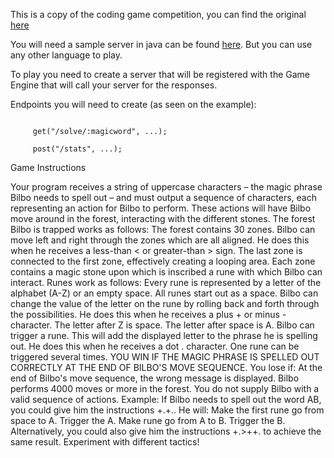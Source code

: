This is a copy of the coding game competition, you can find the original [here](https://www.codingame.com/ide/1568342dc103267f7770ecf72ae2311f306c8b8)

You will need a sample server in java can be found [here](clients/java/src/main/java/Example). But you can use any other language to play. 

To play you need to create a server that will be registered with the Game Engine that will call your server for the responses.

Endpoints you will need to create (as seen on the example):

```

     get("/solve/:magicword", ...);

     post("/stats", ...);
```

Game Instructions

Your program receives a string of uppercase characters – the magic phrase Bilbo needs to spell out – and must output a sequence of characters, each representing an action for Bilbo to perform. These actions will have Bilbo move around in the forest, interacting with the different stones.
The forest Bilbo is trapped works as follows:
The forest contains 30 zones.
Bilbo can move left and right through the zones which are all aligned. He does this when he receives a less-than < or greater-than > sign.
The last zone is connected to the first zone, effectively creating a looping area.
Each zone contains a magic stone upon which is inscribed a rune with which Bilbo can interact.
Runes work as follows:
Every rune is represented by a letter of the alphabet (A-Z) or an empty space.
All runes start out as a space.
Bilbo can change the value of the letter on the rune by rolling back and forth through the possibilities. He does this when he receives a plus + or minus - character.
The letter after Z is space. The letter after space is A.
Bilbo can trigger a rune. This will add the displayed letter to the phrase he is spelling out. He does this when he receives a dot . character.
One rune can be triggered several times.
YOU WIN IF THE MAGIC PHRASE IS SPELLED OUT CORRECTLY AT THE END OF BILBO'S MOVE SEQUENCE.
You lose if:
At the end of Bilbo's move sequence, the wrong message is displayed.
Bilbo performs 4000 moves or more in the forest.
You do not supply Bilbo with a valid sequence of actions.
Example:
If Bilbo needs to spell out the word AB, you could give him the instructions +.+.. He will:
Make the first rune go from space to A.
Trigger the A.
Make rune go from A to B.
Trigger the B.
Alternatively, you could also give him the instructions +.>++. to achieve the same result. Experiment with different tactics!
